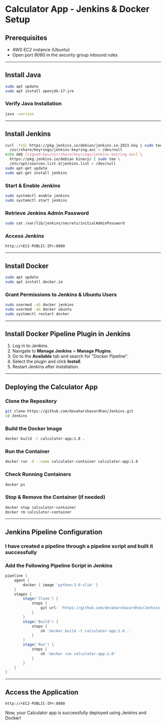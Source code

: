 # Calculator App - Jenkins & Docker Setup

## Prerequisites
- AWS EC2 instance (Ubuntu)
- Open port 8080 in the security group inbound rules

---

## Install Java
```sh
sudo apt update
sudo apt install openjdk-17-jre
```
### Verify Java Installation
```sh
java -version
```

---

## Install Jenkins
```sh
curl -fsSL https://pkg.jenkins.io/debian/jenkins.io-2023.key | sudo tee \
  /usr/share/keyrings/jenkins-keyring.asc > /dev/null
echo deb [signed-by=/usr/share/keyrings/jenkins-keyring.asc] \
  https://pkg.jenkins.io/debian binary/ | sudo tee \
  /etc/apt/sources.list.d/jenkins.list > /dev/null
sudo apt-get update
sudo apt-get install jenkins
```

### Start & Enable Jenkins
```sh
sudo systemctl enable jenkins
sudo systemctl start jenkins
```

### Retrieve Jenkins Admin Password
```sh
sudo cat /var/lib/jenkins/secrets/initialAdminPassword
```

### Access Jenkins
```
http://<EC2-PUBLIC-IP>:8080
```

---

## Install Docker
```sh
sudo apt update
sudo apt install docker.io
```

### Grant Permissions to Jenkins & Ubuntu Users
```sh
sudo usermod -aG docker jenkins
sudo usermod -aG docker ubuntu
sudo systemctl restart docker
```

---

## Install Docker Pipeline Plugin in Jenkins
1. Log in to Jenkins.
2. Navigate to **Manage Jenkins** > **Manage Plugins**.
3. Go to the **Available** tab and search for "Docker Pipeline".
4. Select the plugin and click **Install**.
5. Restart Jenkins after installation.

---

## Deploying the Calculator App

### Clone the Repository
```sh
git clone https://github.com/devaharshavardhan/Jenkins.git
cd Jenkins
```

### Build the Docker Image
```sh
docker build -t calculator-app:1.0 .
```

### Run the Container
```sh
docker run -d --name calculator-container calculator-app:1.0
```

### Check Running Containers
```sh
docker ps
```

### Stop & Remove the Container (if needed)
```sh
docker stop calculator-container
docker rm calculator-container
```

---

## Jenkins Pipeline Configuration

### I have created a pipeline through a pipeline script and built it successfully

### Add the Following Pipeline Script in Jenkins
```groovy
pipeline {
    agent {
        docker { image 'python:3.9-slim' }
    }
    stages {
        stage('Clone') {
            steps {
                git url: 'https://github.com/devaharshavardhan/Jenkins', branch: 'main'
            }
        }
        stage('Build') {
            steps {
                sh 'docker build -t calculator-app:1.0 .'
            }
        }
        stage('Run') {
            steps {
                sh 'docker run calculator-app:1.0'
            }
        }
    }
}
```

---

## Access the Application
```
http://<EC2-PUBLIC-IP>:8080
```

Now, your Calculator app is successfully deployed using Jenkins and Docker!

